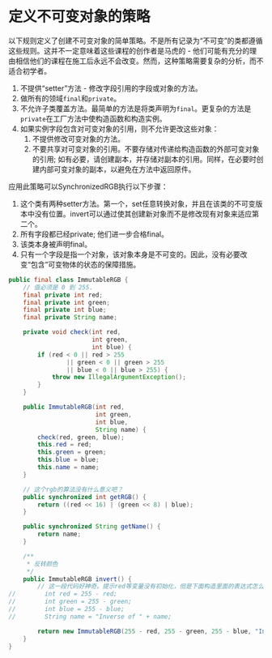 # 定义不可变对象的策略

以下规则定义了创建不可变对象的简单策略。不是所有记录为“不可变”的类都遵循这些规则。这并不一定意味着这些课程的创作者是马虎的 - 他们可能有充分的理由相信他们的课程在施工后永远不会改变。然而，这种策略需要复杂的分析，而不适合初学者。

1. 不提供“setter”方法 - 修改字段引用的字段或对象的方法。
2. 做所有的领域`final`和`private`。
3. 不允许子类覆盖方法。最简单的方法是将类声明为`final`。更复杂的方法是`private`在工厂方法中使构造函数和构造实例。
4. 如果实例字段包含对可变对象的引用，则不允许更改这些对象：
    1. 不提供修改可变对象的方法。
    2. 不要共享对可变对象的引用。不要存储对传递给构造函数的外部可变对象的引用; 如有必要，请创建副本，并存储对副本的引用。同样，在必要时创建内部可变对象的副本，以避免在方法中返回原件。

应用此策略可以SynchronizedRGB执行以下步骤：

1. 这个类有两种setter方法。第一个，set任意转换对象，并且在该类的不可变版本中没有位置。invert可以通过使其创建新对象而不是修改现有对象来适应第二个。
2. 所有字段都已经private; 他们进一步合格final。
3. 该类本身被声明final。
4. 只有一个字段是指一个对象，该对象本身是不可变的。因此，没有必要改变“包含”可变物体的状态的保障措施。

```java
public final class ImmutableRGB {
    // 值必须是 0 到 255.
    final private int red;
    final private int green;
    final private int blue;
    final private String name;

    private void check(int red,
                       int green,
                       int blue) {
        if (red < 0 || red > 255
                || green < 0 || green > 255
                || blue < 0 || blue > 255) {
            throw new IllegalArgumentException();
        }
    }

    public ImmutableRGB(int red,
                        int green,
                        int blue,
                        String name) {
        check(red, green, blue);
        this.red = red;
        this.green = green;
        this.blue = blue;
        this.name = name;
    }

    // 这个rgb的算法没有什么意义吧？
    public synchronized int getRGB() {
        return ((red << 16) | (green << 8) | blue);
    }

    public synchronized String getName() {
        return name;
    }

    /**
     * 反转颜色
     */
    public ImmutableRGB invert() {
        // 这一段代码好神奇。提示red等变量没有初始化，但是下面构造里面的表达式怎么可以用呢？
//        int red = 255 - red;
//        int green = 255 - green;
//        int blue = 255 - blue;
//        String name = "Inverse of " + name;

        return new ImmutableRGB(255 - red, 255 - green, 255 - blue, "Inverse of " + name);
    }
}
```